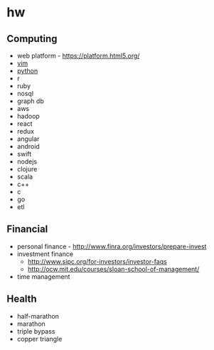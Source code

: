 # hw

## Computing

* web platform - https://platform.html5.org/
* [vim](./vim)
* [python](./python)
* r
* ruby
* nosql
* graph db
* aws
* hadoop
* react
* redux
* angular
* android
* swift
* nodejs
* clojure
* scala
* c++
* c
* go
* etl

## Financial

* personal finance - http://www.finra.org/investors/prepare-invest
* investment finance
  - http://www.sipc.org/for-investors/investor-faqs
  - http://ocw.mit.edu/courses/sloan-school-of-management/
* time management

## Health

* half-marathon
* marathon
* triple bypass
* copper triangle
